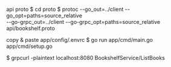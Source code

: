 

api proto
$ cd proto
$ protoc --go_out=../client --go_opt=paths=source_relative \
    --go-grpc_out=../client --go-grpc_opt=paths=source_relative \
    api/bookshelf.proto


copy & paste app/config/.envrc
$ go run app/cmd/main.go app/cmd/setup.go


$ grpcurl -plaintext localhost:8080 BookshelfService/ListBooks